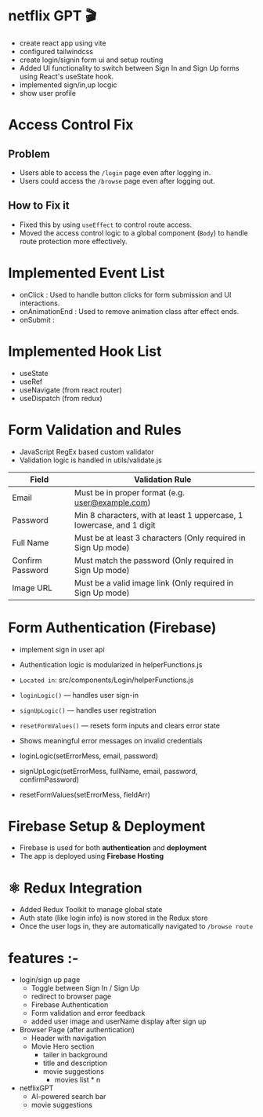 # netflix GPT 🎬

- create react app using vite
- configured tailwindcss
- create login/signin form ui and setup routing
- Added UI functionality to switch between Sign In and Sign Up forms using React's useState hook.
- implemented sign/in,up locgic
- show user profile 

# Access Control Fix
## Problem  
- Users able to access the `/login` page even after logging in.  
- Users could access the `/browse` page even after logging out.

## How to Fix it  
- Fixed this by using `useEffect` to control route access.  
- Moved the access control logic to a global component (`Body`) to handle route protection more effectively.


# Implemented Event List
- onClick           :  Used to handle button clicks for form submission and UI interactions.
- onAnimationEnd    :  Used to remove animation class after effect ends.
- onSubmit          :


# Implemented Hook List
- useState
- useRef
- useNavigate (from react router)
- useDispatch (from redux)


# Form Validation and Rules
 - JavaScript RegEx based custom validator
 - Validation logic is handled in utils/validate.js

|   Field               |          Validation Rule                                                          |
|-----------------------|-----------------------------------------------------------------------------------|
|  Email                |   Must be in proper format (e.g. user@example.com)                                |
|  Password             |   Min 8 characters, with at least 1 uppercase, 1 lowercase, and 1 digit           |
|  Full Name            |   Must be at least 3 characters (Only required in Sign Up mode)                   |
|  Confirm Password     |   Must match the password (Only required in Sign Up mode)                         |
|  Image URL            |   Must be a valid image link (Only required in Sign Up mode)                      |


# Form Authentication (Firebase)
   - implement sign in user api
   - Authentication logic is modularized in helperFunctions.js
   - `Located in`: src/components/Login/helperFunctions.js
   - `loginLogic()` — handles user sign-in
   - `signUpLogic()` — handles user registration
   - `resetFormValues()` — resets form inputs and clears error state
   - Shows meaningful error messages on invalid credentials


- loginLogic(setErrorMess, email, password)
- signUpLogic(setErrorMess, fullName, email, password, confirmPassword)
- resetFormValues(setErrorMess, fieldArr)


# Firebase Setup & Deployment
   - Firebase is used for both **authentication** and **deployment**
   - The app is deployed using **Firebase Hosting**


# ⚛️ Redux Integration
   - Added Redux Toolkit to manage global state
   - Auth state (like login info) is now stored in the Redux store
   - Once the user logs in, they are automatically navigated to `/browse route`


# features :-
- login/sign up page
    - Toggle between Sign In / Sign Up
    - redirect to browser page
    - Firebase Authentication
    - Form validation and error feedback
    - added user image and userName display after sign up
- Browser Page (after authentication)
    - Header with navigation
    - Movie Hero section
        - tailer in background
        - title and description
        - movie suggestions
            - movies list * n
- netflixGPT 
    - AI-powered search bar
    - movie suggestions 